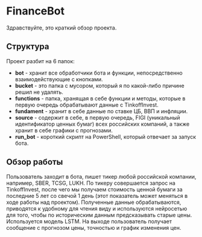 # FinanceBot

Здравствуйте, это краткий обзор проекта.

## Структура

Проект разбит на 6 папок:

- **bot** - хранит все обработчики бота и функции, непосредственно взаимодействующие с кнопками.
- **bucket** - это папка с мусором, который я по какой-либо причине решил не удалять.
- **functions** - папка, хранящая в себе функции и методы, которые в первую очередь обрабатывают данные с TinkoffInvest.
- **fundament** - хранит в себе данные по ставке ЦБ, ВВП и инфляции.
- **source** - содержит в себе, в первую очередь, FIGI (уникальный идентификатор ценных бумаг) всех российских компаний, а также хранит в себе графики с прогнозами.
- **run_bot** - короткий скрипт на PowerShell, который отвечает за запуск бота.

## Обзор работы

Пользователь заходит в бота, пишет тикер любой российской компании, например, SBER, TCSG, LUKH. По тикеру совершается запрос на TinkoffInvest, после чего мы получаем стоимость ценной бумаги за последние 5 лет со свечой 1 день (этот показатель может меняться в ходе работы над проектом). Полученные данные обрабатываются, приводятся к удобному для чтения виду и используются нейросетью для того, чтобы по историческим данным предсказывать старые цены. Используется модель LSTM. На выходе пользователь получает сообщение с прогнозом цены, точностью и график изменения цен.

